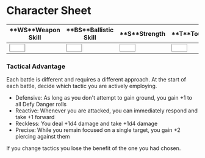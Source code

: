 # Character Sheet

<table class="table">

<thead>

<tr>

<th>**WS**Weapon Skill</th>

<th>**BS**Ballistic Skill</th>

<th>**S**Strength</th>

<th>**T**Toughness</th>

<th>**Ag**Agility</th>

<th>**Int**Intelligence</th>

<th>**Per**Perception</th>

<th>**WS**Willpower</th>

<th>**Fel**Fellowship</th>

</tr>

</thead>

<tbody>

<tr>

<td><input type="text" size="2"></td>

<td><input type="text" size="2"></td>

<td><input type="text" size="2"></td>

<td><input type="text" size="2"></td>

<td><input type="text" size="2"></td>

<td><input type="text" size="2"></td>

<td><input type="text" size="2"></td>

<td><input type="text" size="2"></td>

<td><input type="text" size="2"></td>

</tr>

</tbody>

</table>

### Tactical Advantage

Each battle is different and requires a different approach. At the start of each battle, decide which tactic you are actively employing.

*   Defensive: As long as you don't attempt to gain ground, you gain +1 to all Defy Danger rolls
*   Reactive: Whenever you are attacked, you can immediately respond and take +1 forward
*   Reckless: You deal +1d4 damage and take +1d4 damage
*   Precise: While you remain focused on a single target, you gain +2 piercing against them

If you change tactics you lose the benefit of the one you had chosen.
